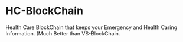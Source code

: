 # HC-BlockChain
Health Care BlockChain that keeps your Emergency and Health Caring Information.
(Much Better than VS-BlockChain.
